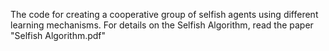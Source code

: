 The code for creating a cooperative group of selfish agents using different learning mechanisms. For details on the Selfish Algorithm, read the paper "Selfish Algorithm.pdf"
